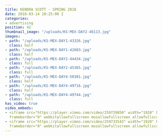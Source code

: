 ```yaml
---
title: KENDRA SCOTT - SPRING 2018
date: 2018-03-14 20:25:00 Z
categories:
- advertising
position: 42
thumbnail_image: "/uploads/KS-MEX-DAY2-46113.jpg"
images:
- path: "/uploads/KS-MEX-DAY1-43326.jpg"
  class: half
- path: "/uploads/KS-MEX-DAY1-42603.jpg"
  class: half
- path: "/uploads/KS-MEX-DAY2-44434.jpg"
  class: full
- path: "/uploads/KS-MEX-DAY2-45365.jpg"
  class: full
- path: "/uploads/KS-MEX-DAY4-50301.jpg"
  class: half
- path: "/uploads/KS-MEX-DAY4-49716.jpg"
  class: half
- path: "/uploads/KS-MEX-DAY4-49744.jpg"
  class: full
has_video: true
video_embeds:
- <iframe src="https://player.vimeo.com/video/259729850" width="1920" height="1080"
  frameborder="0" webkitallowfullscreen mozallowfullscreen allowfullscreen></iframe>
- <iframe src="https://player.vimeo.com/video/259733543" width="1920" height="1080"
  frameborder="0" webkitallowfullscreen mozallowfullscreen allowfullscreen></iframe>
---
```


